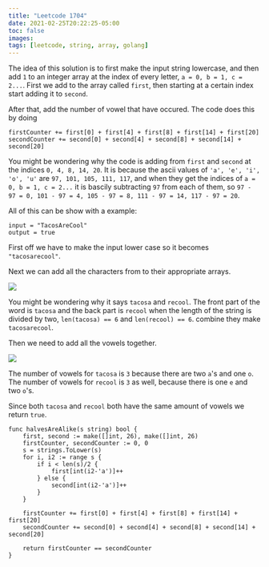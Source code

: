 ```yaml
---
title: "Leetcode 1704"
date: 2021-02-25T20:22:25-05:00
toc: false
images:
tags: [leetcode, string, array, golang]
---
```


The idea of this solution is to first make the input string lowercase, and then add `1` to an integer array at the index of every letter, `a = 0, b = 1, c = 2...`. First we add to the array called `first`, then starting at a certain index start adding it to `second`.

After that, add the number of vowel that have occured. The code does this by doing

```
firstCounter += first[0] + first[4] + first[8] + first[14] + first[20]
secondCounter += second[0] + second[4] + second[8] + second[14] + second[20]
```

You might be wondering why the code is adding from `first` and `second` at the indices `0, 4, 8, 14, 20`. It is because the ascii values of `'a', 'e', 'i', 'o', 'u'` are `97, 101, 105, 111, 117`, and when they get the indices of `a = 0, b = 1, c = 2...` it is bascily subtracting `97` from each of them, so `97 - 97 = 0, 101 - 97 = 4, 105 - 97 = 8, 111 - 97 = 14, 117 - 97 = 20`.

All of this can be show with a example:

```
input = "TacosAreCool"
output = true
```

First off we have to make the input lower case so it becomes `"tacosarecool"`.

Next we can add all the characters from to their appropriate arrays.

![](https://i.imgur.com/kYBK5as.jpg)

You might be wondering why it says `tacosa` and `recool`. The front part of the word is `tacosa` and the back part is `recool` when the length of the string is divided by two, `len(tacosa) == 6` and `len(recool) == 6`. combine they make `tacosarecool`.

Then we need to add all the vowels together.

![](https://i.imgur.com/DEf68sC.jpg)

The number of vowels for `tacosa` is `3` because there are two `a`'s and one `o`. The number of vowels for `recool` is `3` as well, because there is one `e` and two `o`'s.

Since both `tacosa` and `recool` both have the same amount of vowels we return `true`.

```
func halvesAreAlike(s string) bool {
    first, second := make([]int, 26), make([]int, 26)
    firstCounter, secondCounter := 0, 0
    s = strings.ToLower(s)
    for i, i2 := range s {
        if i < len(s)/2 {
            first[int(i2-'a')]++
        } else {
            second[int(i2-'a')]++
        }
    }

    firstCounter += first[0] + first[4] + first[8] + first[14] + first[20]
    secondCounter += second[0] + second[4] + second[8] + second[14] + second[20]

    return firstCounter == secondCounter
}
```